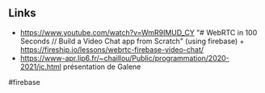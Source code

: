 ## Links

- https://www.youtube.com/watch?v=WmR9IMUD_CY "# WebRTC in 100 Seconds // Build a Video Chat app from Scratch" (using firebase) + https://fireship.io/lessons/webrtc-firebase-video-chat/
- https://www-apr.lip6.fr/~chaillou/Public/programmation/2020-2021/jc.html présentation de Galene

<!-- Keywords -->
#firebase
<!-- /Keywords -->
